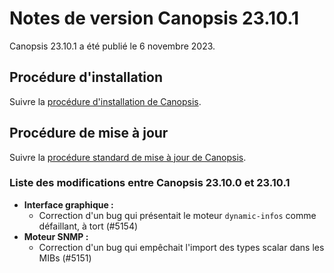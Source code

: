 # Notes de version Canopsis 23.10.1

Canopsis 23.10.1 a été publié le 6 novembre 2023.

## Procédure d'installation

Suivre la [procédure d'installation de Canopsis](../guide-administration/installation/index.md).

## Procédure de mise à jour

Suivre la [procédure standard de mise à jour de Canopsis](../guide-administration/mise-a-jour/index.md).

### Liste des modifications entre Canopsis 23.10.0 et 23.10.1

*  **Interface graphique :**
    * Correction d'un bug qui présentait le moteur `dynamic-infos` comme défaillant, à tort (#5154)
*  **Moteur SNMP :**
    * Correction d'un bug qui empêchait l'import des types scalar dans les MIBs (#5151)
